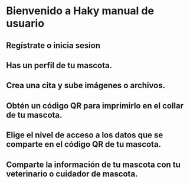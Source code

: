 # Bienvenido a Haky manual de usuario

## Regístrate o inicia sesion 


## Has un perfil de tu mascota.


## Crea una cita y sube imágenes o archivos.


## Obtén un código QR para imprimirlo en el collar de tu mascota.


## Elige el nivel de acceso a los datos que se comparte en el código QR de tu mascota.


## Comparte la información de tu mascota con tu veterinario o cuidador de mascota.

